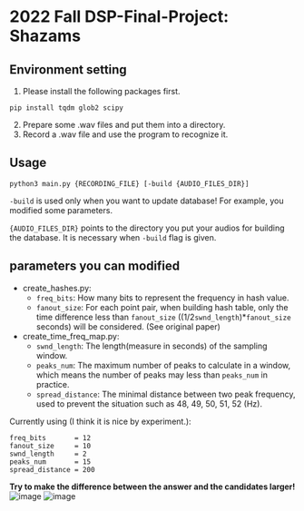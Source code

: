 # 2022 Fall DSP-Final-Project: Shazams

## Environment setting
1. Please install the following packages first.
```
pip install tqdm glob2 scipy
```
2. Prepare some .wav files and put them into a directory.
3. Record a .wav file and use the program to recognize it.

## Usage

```
python3 main.py {RECORDING_FILE} [-build {AUDIO_FILES_DIR}]
```

`-build` is used only when you want to update database! For example, you modified some parameters.

`{AUDIO_FILES_DIR}` points to the directory you put your audios for building the database.
                    It is necessary when `-build` flag is given.

## parameters you can modified

* create_hashes.py:
    * `freq_bits`: How many bits to represent the frequency in hash value.
    * `fanout_size`: For each point pair, when building hash table, only the time difference less than `fanout_size` ((1/2`swnd_length`)*`fanout_size` seconds) will be considered. (See original paper)
* create_time_freq_map.py:
    * `swnd_length`: The length(measure in seconds) of the sampling window.
    * `peaks_num`: The maximum number of peaks to calculate in a window, which means the number of peaks may less than `peaks_num` in practice.
    * `spread_distance`: The minimal distance between two peak frequency, used to prevent the situation such as 48, 49, 50, 51, 52 (Hz).

Currently using (I think it is nice by experiment.):
```
freq_bits       = 12
fanout_size     = 10
swnd_length     = 2
peaks_num       = 15
spread_distance = 200
```

**Try to make the difference between the answer and the candidates larger!**
![image](https://user-images.githubusercontent.com/71302574/209648116-9e0dee44-08ec-4bb1-a7f0-7855e9e7ef30.png)
![image](https://user-images.githubusercontent.com/71302574/209648193-cad1bde3-d0c7-4984-be10-7a289d3cba0a.png)

